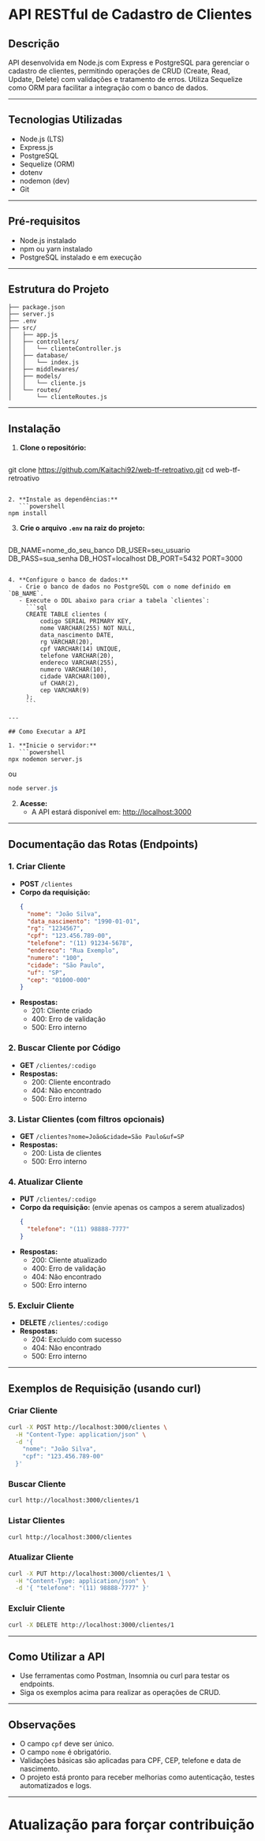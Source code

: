 # API RESTful de Cadastro de Clientes

## Descrição
API desenvolvida em Node.js com Express e PostgreSQL para gerenciar o cadastro de clientes, permitindo operações de CRUD (Create, Read, Update, Delete) com validações e tratamento de erros. Utiliza Sequelize como ORM para facilitar a integração com o banco de dados.

---

## Tecnologias Utilizadas
- Node.js (LTS)
- Express.js
- PostgreSQL
- Sequelize (ORM)
- dotenv
- nodemon (dev)
- Git

---

## Pré-requisitos
- Node.js instalado
- npm ou yarn instalado
- PostgreSQL instalado e em execução

---

## Estrutura do Projeto
```
├── package.json
├── server.js
├── .env
├── src/
│   ├── app.js
│   ├── controllers/
│   │   └── clienteController.js
│   ├── database/
│   │   └── index.js
│   ├── middlewares/
│   ├── models/
│   │   └── cliente.js
│   └── routes/
│       └── clienteRoutes.js
```

---

## Instalação

1. **Clone o repositório:**
   ```powershell
git clone https://github.com/Kaitachi92/web-tf-retroativo.git
cd web-tf-retroativo
```

2. **Instale as dependências:**
   ```powershell
npm install
```

3. **Crie o arquivo `.env` na raiz do projeto:**
   ```env
DB_NAME=nome_do_seu_banco
DB_USER=seu_usuario
DB_PASS=sua_senha
DB_HOST=localhost
DB_PORT=5432
PORT=3000
```

4. **Configure o banco de dados:**
   - Crie o banco de dados no PostgreSQL com o nome definido em `DB_NAME`.
   - Execute o DDL abaixo para criar a tabela `clientes`:
     ```sql
     CREATE TABLE clientes (
         codigo SERIAL PRIMARY KEY,
         nome VARCHAR(255) NOT NULL,
         data_nascimento DATE,
         rg VARCHAR(20),
         cpf VARCHAR(14) UNIQUE,
         telefone VARCHAR(20),
         endereco VARCHAR(255),
         numero VARCHAR(10),
         cidade VARCHAR(100),
         uf CHAR(2),
         cep VARCHAR(9)
     );
     ```

---

## Como Executar a API

1. **Inicie o servidor:**
   ```powershell
npx nodemon server.js
```
   ou
   ```powershell
node server.js
```

2. **Acesse:**
   - A API estará disponível em: [http://localhost:3000](http://localhost:3000)

---

## Documentação das Rotas (Endpoints)

### 1. Criar Cliente
- **POST** `/clientes`
- **Corpo da requisição:**
  ```json
  {
    "nome": "João Silva",
    "data_nascimento": "1990-01-01",
    "rg": "1234567",
    "cpf": "123.456.789-00",
    "telefone": "(11) 91234-5678",
    "endereco": "Rua Exemplo",
    "numero": "100",
    "cidade": "São Paulo",
    "uf": "SP",
    "cep": "01000-000"
  }
  ```
- **Respostas:**
  - 201: Cliente criado
  - 400: Erro de validação
  - 500: Erro interno

### 2. Buscar Cliente por Código
- **GET** `/clientes/:codigo`
- **Respostas:**
  - 200: Cliente encontrado
  - 404: Não encontrado
  - 500: Erro interno

### 3. Listar Clientes (com filtros opcionais)
- **GET** `/clientes?nome=João&cidade=São Paulo&uf=SP`
- **Respostas:**
  - 200: Lista de clientes
  - 500: Erro interno

### 4. Atualizar Cliente
- **PUT** `/clientes/:codigo`
- **Corpo da requisição:** (envie apenas os campos a serem atualizados)
  ```json
  {
    "telefone": "(11) 98888-7777"
  }
  ```
- **Respostas:**
  - 200: Cliente atualizado
  - 400: Erro de validação
  - 404: Não encontrado
  - 500: Erro interno

### 5. Excluir Cliente
- **DELETE** `/clientes/:codigo`
- **Respostas:**
  - 204: Excluído com sucesso
  - 404: Não encontrado
  - 500: Erro interno

---

## Exemplos de Requisição (usando curl)

### Criar Cliente
```bash
curl -X POST http://localhost:3000/clientes \
  -H "Content-Type: application/json" \
  -d '{
    "nome": "João Silva",
    "cpf": "123.456.789-00"
  }'
```

### Buscar Cliente
```bash
curl http://localhost:3000/clientes/1
```

### Listar Clientes
```bash
curl http://localhost:3000/clientes
```

### Atualizar Cliente
```bash
curl -X PUT http://localhost:3000/clientes/1 \
  -H "Content-Type: application/json" \
  -d '{ "telefone": "(11) 98888-7777" }'
```

### Excluir Cliente
```bash
curl -X DELETE http://localhost:3000/clientes/1
```

---

## Como Utilizar a API
- Use ferramentas como Postman, Insomnia ou curl para testar os endpoints.
- Siga os exemplos acima para realizar as operações de CRUD.

---

## Observações
- O campo `cpf` deve ser único.
- O campo `nome` é obrigatório.
- Validações básicas são aplicadas para CPF, CEP, telefone e data de nascimento.
- O projeto está pronto para receber melhorias como autenticação, testes automatizados e logs.

---

# Atualização para forçar contribuição
